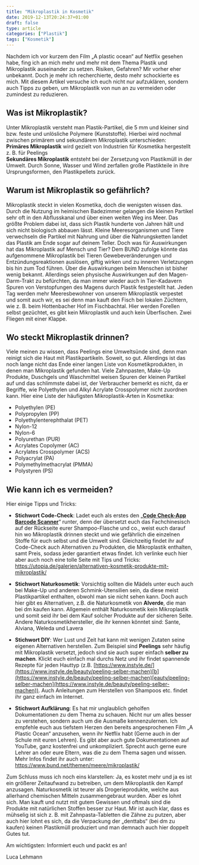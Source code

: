 ```yaml
---
title: "Mikroplastik in Kosmetik"
date: 2019-12-13T20:24:37+01:00
draft: false
type: article
categories: ["Plastik"]
tags: ["Kosmetik"]
---
```

Nachdem ich vor kurzem den Film „A plastic ocean“ auf Netflix gesehen
habe, fing ich an mich mehr und mehr mit dem Thema Plastik und
Mikroplastik auseinander zu setzen. Risiken, Gefahren? Mir vorher eher
unbekannt. Doch je mehr ich recherchierte, desto mehr schockierte es
mich. Mit diesem Artikel versuche ich euch nicht nur aufzuklären,
sondern auch Tipps zu geben, um Mikroplastik von nun an zu vermeiden
oder zumindest zu reduzieren.

Was ist Mikroplastik?
---------------------

Unter Mikroplastik versteht man Plastik-Partikel, die 5 mm und kleiner
sind bzw. feste und unlösliche Polymere (Kunststoffe). Hierbei wird
nochmal zwischen primärem und sekundärem Mikroplastik unterschieden:\
**Primäres Mikroplastik** wird gezielt von Industrien für Kosmetika
hergestellt z. B. für Peelings\
**Sekundäres Mikroplastik** entsteht bei der Zersetzung von Plastikmüll
in der Umwelt. Durch Sonne, Wasser und Wind zerfallen große Plastikteile
in ihre Ursprungsformen, den Plastikpellets zurück.

Warum ist Mikroplastik so gefährlich?
-------------------------------------

Mikroplastik steckt in vielen Kosmetika, doch die wenigsten wissen das.
Durch die Nutzung im heimischen Badezimmer gelangen die kleinen Partikel
sehr oft in den Abflusskanal und über einen weiten Weg ins Meer. Das
größte Problem dabei ist, dass sich Plastik hunderte von Jahren hält und
sich nicht biologisch abbauen lässt. Kleine Meeresorganismen und Tiere
verwechseln die Partikel mit Nahrung und über die Nahrungsketten landet
das Plastik am Ende sogar auf deinem Teller.
Doch was für Auswirkungen hat das Mikroplastik auf Mensch und Tier? Dem
BUND zufolge könnte das aufgenommene Mikroplastik bei Tieren
Gewebeveränderungen und Entzündungsreaktionen auslösen, giftig wirken
und zu inneren Verletzungen bis hin zum Tod führen. Über die
Auswirkungen beim Menschen ist bisher wenig bekannt. Allerdings seien
physische Auswirkungen auf den Magen-Darm-Trakt zu befürchten, da man
immer wieder auch in Tier-Kadavern Spuren von Verstopfungen des Magens
durch Plastik festgestellt hat.
Jeden Tag werden mehr Meeresbewohner von unserem Mikroplastik verpestet
und somit auch wir, es sei denn man kauft den Fisch bei lokalen
Züchtern, wie z. B. beim Hottenbacher Hof im Fischbachtal. Hier werden
Forellen selbst gezüchtet, es gibt kein Mikroplastik und auch kein
Überfischen. Zwei Fliegen mit einer Klappe.

Wo steckt Mikroplastik drinnen?
-------------------------------

Viele meinen zu wissen, dass Peelings eine Umweltsünde sind, denn man
reinigt sich die Haut mit Plastikpartikeln. Soweit, so gut. Allerdings
ist das noch lange nicht das Ende einer langen Liste von
Kosmetikprodukten, in denen man Mikroplastik gefunden hat.
Viele Zahnpasten, Make-Up Produkte, Duschgels und Waschmittel weisen
Spuren der kleinen Partikel auf und das schlimmste dabei ist, der
Verbraucher bemerkt es nicht, da er Begriffe, wie Polyethylen und Alkyl
Acrylate Crosspolymer nicht zuordnen kann.
Hier eine Liste der häufigsten Mikroplastik-Arten in Kosmetika:

-   Polyethylen (PE)
-   Polypropylen (PP)
-   Polyethylenterephthalat (PET)
-   Nylon-12
-   Nylon-6
-   Polyurethan (PUR)
-   Acrylates Copolymer (AC)
-   Acrylates Crosspolymer (ACS)
-   Polyacrylat (PA)
-   Polymethylmethacrylat (PMMA)
-   Polystyren (PS)

Wie kann ich es vermeiden?
--------------------------

Hier einige Tipps und Tricks:

-   **Stichwort Code-Check**: Ladet euch als erstes den „**[Code
    Check-App Barcode
    Scanner](https://www.codecheck.info/so-gehts/mobil)**“ runter, denn
    der übersetzt euch das Fachchinesisch auf der Rückseite eurer
    Shampoo-Flasche und co., weist euch darauf hin wo Mikroplastik
    drinnen steckt und wie gefährlich die einzelnen Stoffe für euch
    selbst und die Umwelt sind. Gleichzeitig findet ihr auf Code-Check
    auch Alternativen zu Produkten, die Mikroplastik enthalten, samt
    Preis, sodass jeder garantiert etwas findet.
    Ich verlinke euch hier aber auch noch eine tolle Seite mit Tips und
    Tricks:
    <https://utopia.de/galerien/alternativen-kosmetik-produkte-mit-mikroplastik/>

-   **Stichwort Naturkosmetik**: Vorsichtig sollten die Mädels unter
    euch auch bei Make-Up und anderen Schmink-Utensilien sein, da diese
    meist Plastikpartikel enthalten, obwohl man sie nicht sehen kann.
    Doch auch hier gibt es Alternativen, z.B. die Naturkosmetik von
    **Alverde**, die man bei dm kaufen kann. Allgemein enthält
    Naturkosmetik kein Mikroplastik und somit seid ihr bei dem Kauf
    solcher Produkte auf der sicheren Seite.
    Andere Naturkosmetikhersteller, die ihr kennen könntet sind: Sante,
    Alviana, Weleda und Lavera

-   **Stichwort DIY**: Wer Lust und Zeit hat kann mit wenigen Zutaten
    seine eigenen Alternativen herstellen. Zum Beispiel sind
    **Peelings** sehr häufig mit Mikroplastik versetzt, jedoch sind sie
    auch super einfach **selber zu machen**. Klickt euch einfach mal
    durchs Netz und ihr findet spannende Rezepte für jeden Hauttyp (z.B.
    [https://www.instyle.de/](https://www.instyle.de/beauty/peeling-selber-machen)[b](https://www.instyle.de/beauty/peeling-selber-machen)[eauty/peeling-selber-machen](https://www.instyle.de/beauty/peeling-selber-machen)).
    Auch Anleitungen zum Herstellen von Shampoos etc. findet ihr ganz
    einfach im Internet.

-   **Stichwort Aufklärung**: Es hat mir unglaublich geholfen
    Dokumentationen zu dem Thema zu schauen. Nicht nur um alles besser
    zu verstehen, sondern auch um die Ausmaße kennenzulernen.
    Ich empfehle euch aus tiefstem Herzen den bereits angesprochenen
    Film „A Plastic Ocean“ anzusehen, wenn ihr Netflix habt (Gerne auch
    in der Schule mit euren Lehren).
    Es gibt aber auch gute Dokumentationen auf YouTube, ganz kostenfrei
    und unkompliziert. Sprecht auch gerne eure Lehrer an oder eure
    Eltern, was die zu dem Thema sagen und wissen. Mehr Infos findet ihr
    auch unter: <https://www.bund.net/themen/meere/mikroplastik/>

Zum Schluss muss ich noch eins klarstellen:
Ja, es kostet mehr und ja es ist ein größerer Zeitaufwand zu betreiben,
um dem Mikroplastik den Kampf anzusagen. Naturkosmetik ist teurer als
Drogerieprodukte, welche aus allerhand chemischen Mitteln
zusammengebraut wurden. Aber es lohnt sich. Man kauft und nutzt mit
gutem Gewissen und oftmals sind die Produkte mit natürlichen Stoffen
besser zur Haut.
Mir ist auch klar, dass es mühselig ist sich z. B. mit
Zahnpasta-Tabletten die Zähne zu putzen, aber auch hier lohnt es sich,
da die Verpackung der „denttabs“ (bei dm zu kaufen) keinen Plastikmüll
produziert und man demnach auch hier doppelt Gutes tut.

Am wichtigsten: Informiert euch und packt es an!


Luca Lehmann
